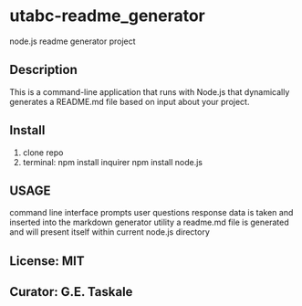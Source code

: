 # utabc-readme_generator
node.js readme generator project

## Description
This is a command-line application that runs with Node.js that dynamically generates a README.md file based on input about your project. 

## Install
1. clone repo
2. terminal:
  npm install inquirer
  npm install node.js

## USAGE
command line interface prompts user questions
response data is taken and inserted into the markdown generator utility 
a readme.md file is generated and will present itself within current node.js directory 

## License: MIT

## Curator: G.E. Taskale
